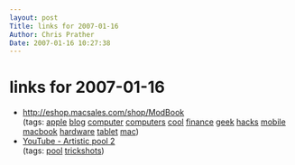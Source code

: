 ```yaml
---
layout: post
Title: links for 2007-01-16  
Author: Chris Prather
Date: 2007-01-16 10:27:38
---
```


# links for 2007-01-16
<ul class="delicious">
	<li>
		<div class="delicious-link"><a href="http://eshop.macsales.com/shop/ModBook">http://eshop.macsales.com/shop/ModBook</a></div>
		<div class="delicious-tags">(tags: <a href="http://del.icio.us/perigrin/apple">apple</a> <a href="http://del.icio.us/perigrin/blog">blog</a> <a href="http://del.icio.us/perigrin/computer">computer</a> <a href="http://del.icio.us/perigrin/computers">computers</a> <a href="http://del.icio.us/perigrin/cool">cool</a> <a href="http://del.icio.us/perigrin/finance">finance</a> <a href="http://del.icio.us/perigrin/geek">geek</a> <a href="http://del.icio.us/perigrin/hacks">hacks</a> <a href="http://del.icio.us/perigrin/mobile">mobile</a> <a href="http://del.icio.us/perigrin/macbook">macbook</a> <a href="http://del.icio.us/perigrin/hardware">hardware</a> <a href="http://del.icio.us/perigrin/tablet">tablet</a> <a href="http://del.icio.us/perigrin/mac">mac</a>)</div>
	</li>
	<li>
		<div class="delicious-link"><a href="http://www.youtube.com/watch?v=lR1luxwX5Pg&mode=related&search=">YouTube - Artistic pool 2</a></div>
		<div class="delicious-tags">(tags: <a href="http://del.icio.us/perigrin/pool">pool</a> <a href="http://del.icio.us/perigrin/trickshots">trickshots</a>)</div>
	</li>
</ul>

